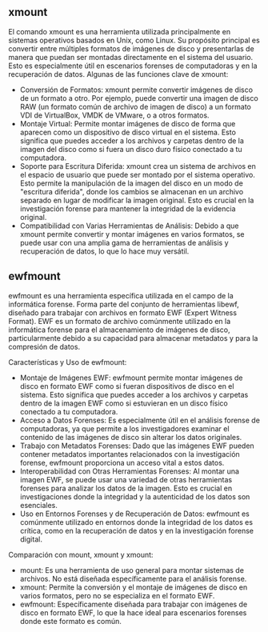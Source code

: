 

## xmount
El comando xmount es una herramienta utilizada principalmente en sistemas operativos basados en Unix, como Linux. Su propósito principal es convertir entre múltiples formatos de imágenes de disco y presentarlas de manera que puedan ser montadas directamente en el sistema del usuario. Esto es especialmente útil en escenarios forenses de computadoras y en la recuperación de datos.
Algunas de las funciones clave de xmount:
  - Conversión de Formatos: xmount permite convertir imágenes de disco de un formato a otro. Por ejemplo, puede convertir una imagen de disco RAW (un formato común de archivo de imagen de disco) a un formato VDI de VirtualBox, VMDK de VMware, o a otros formatos.
  - Montaje Virtual: Permite montar imágenes de disco de forma que aparecen como un dispositivo de disco virtual en el sistema. Esto significa que puedes acceder a los archivos y carpetas dentro de la imagen del disco como si fuera un disco duro físico conectado a tu computadora.
  - Soporte para Escritura Diferida: xmount crea un sistema de archivos en el espacio de usuario que puede ser montado por el sistema operativo. Esto permite la manipulación de la imagen del disco en un modo de "escritura diferida", donde los cambios se almacenan en un archivo separado en lugar de modificar la imagen original. Esto es crucial en la investigación forense para mantener la integridad de la evidencia original.
  - Compatibilidad con Varias Herramientas de Análisis: Debido a que xmount permite convertir y montar imágenes en varios formatos, se puede usar con una amplia gama de herramientas de análisis y recuperación de datos, lo que lo hace muy versátil.


## ewfmount

ewfmount es una herramienta específica utilizada en el campo de la informática forense. Forma parte del conjunto de herramientas libewf, diseñado para trabajar con archivos en formato EWF (Expert Witness Format). EWF es un formato de archivo comúnmente utilizado en la informática forense para el almacenamiento de imágenes de disco, particularmente debido a su capacidad para almacenar metadatos y para la compresión de datos.

Características y Uso de ewfmount:
  - Montaje de Imágenes EWF: ewfmount permite montar imágenes de disco en formato EWF como si fueran dispositivos de disco en el sistema. Esto significa que puedes acceder a los archivos y carpetas dentro de la imagen EWF como si estuvieran en un disco físico conectado a tu computadora.
  - Acceso a Datos Forenses: Es especialmente útil en el análisis forense de computadoras, ya que permite a los investigadores examinar el contenido de las imágenes de disco sin alterar los datos originales.
  - Trabajo con Metadatos Forenses: Dado que las imágenes EWF pueden contener metadatos importantes relacionados con la investigación forense, ewfmount proporciona un acceso vital a estos datos.
  - Interoperabilidad con Otras Herramientas Forenses: Al montar una imagen EWF, se puede usar una variedad de otras herramientas forenses para analizar los datos de la imagen. Esto es crucial en investigaciones donde la integridad y la autenticidad de los datos son esenciales.
  - Uso en Entornos Forenses y de Recuperación de Datos: ewfmount es comúnmente utilizado en entornos donde la integridad de los datos es crítica, como en la recuperación de datos y en la investigación forense digital.

Comparación con mount, xmount y xmount:
  - mount: Es una herramienta de uso general para montar sistemas de archivos. No está diseñada específicamente para el análisis forense.
  - xmount: Permite la conversión y el montaje de imágenes de disco en varios formatos, pero no se especializa en el formato EWF.
  - ewfmount: Específicamente diseñada para trabajar con imágenes de disco en formato EWF, lo que la hace ideal para escenarios forenses donde este formato es común.
